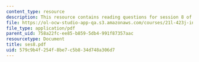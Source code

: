 ```yaml
---
content_type: resource
description: This resource contains reading questions for session 8 of the course.
file: https://ol-ocw-studio-app-qa.s3.amazonaws.com/courses/21l-423j-introduction-to-anglo-american-folk-music-fall-2005/579c9b4f254f8be7c5b834d748a306d7_ses8.pdf
file_type: application/pdf
parent_uid: 758a22fc-ee85-b859-5db4-991f87357aac
resourcetype: Document
title: ses8.pdf
uid: 579c9b4f-254f-8be7-c5b8-34d748a306d7
---
```


